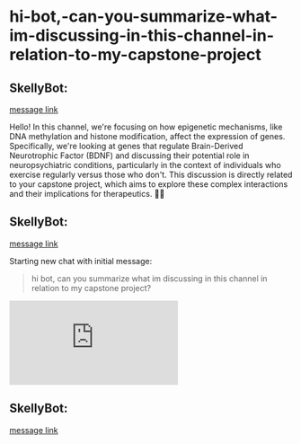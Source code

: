 # hi-bot,-can-you-summarize-what-im-discussing-in-this-channel-in-relation-to-my-capstone-project

## **SkellyBot**:

 [message link](https://discord.com/channels/1194766712680222800/1218295927819993108/1218295934882943039) 

 Hello! In this channel, we're focusing on how epigenetic mechanisms, like DNA methylation and histone modification, affect the expression of genes. Specifically, we're looking at genes that regulate Brain-Derived Neurotrophic Factor (BDNF) and discussing their potential role in neuropsychiatric conditions, particularly in the context of individuals who exercise regularly versus those who don't. This discussion is directly related to your capstone project, which aims to explore these complex interactions and their implications for therapeutics. 🧬✨

## **SkellyBot**:

 [message link](https://discord.com/channels/1194766712680222800/1218295927819993108/1218295930336313394) 

 Starting new chat with initial message:

> hi bot, can you summarize what im discussing in this channel in relation to my capstone project?

![chat-1218295927819993108.json](https://cdn.discordapp.com/attachments/1218295927819993108/1218295958530424972/chat-1218295927819993108.json?ex=66106007&is=65fdeb07&hm=250ab2d97c742e18e76e4bcd3af55f9556c275d8f05a9fac8b1dc982abbac4df&)

## **SkellyBot**:

 [message link](https://discord.com/channels/1194766712680222800/1218295927819993108/1218295928650334369) 

 

